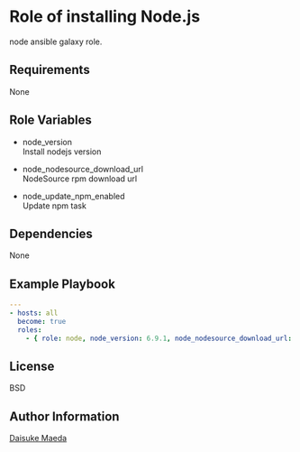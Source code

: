 Role of installing Node.js
=========

node ansible galaxy role.

Requirements
------------

None

Role Variables
--------------

* node_version  
Install nodejs version

* node_nodesource_download_url  
NodeSource rpm download url

* node_update_npm_enabled  
Update npm task

Dependencies
------------

None

Example Playbook
----------------

```yml
---
- hosts: all
  become: true
  roles:
    - { role: node, node_version: 6.9.1, node_nodesource_download_url: 'https://rpm.nodesource.com/pub_6.x/el/7/x86_64/nodesource-release-el7-1.noarch.rpm' }
```

License
-------

BSD

Author Information
------------------

[Daisuke Maeda](https://github.com/dmae3 "Daisuke Maeda")
